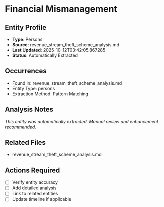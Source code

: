# Financial Mismanagement

## Entity Profile
- **Type**: Persons
- **Source**: revenue_stream_theft_scheme_analysis.md
- **Last Updated**: 2025-10-12T03:42:05.867285
- **Status**: Automatically Extracted

## Occurrences
- Found in: revenue_stream_theft_scheme_analysis.md
- Entity Type: persons
- Extraction Method: Pattern Matching

## Analysis Notes
*This entity was automatically extracted. Manual review and enhancement recommended.*

## Related Files
- revenue_stream_theft_scheme_analysis.md

## Actions Required
- [ ] Verify entity accuracy
- [ ] Add detailed analysis
- [ ] Link to related entities
- [ ] Update timeline if applicable
